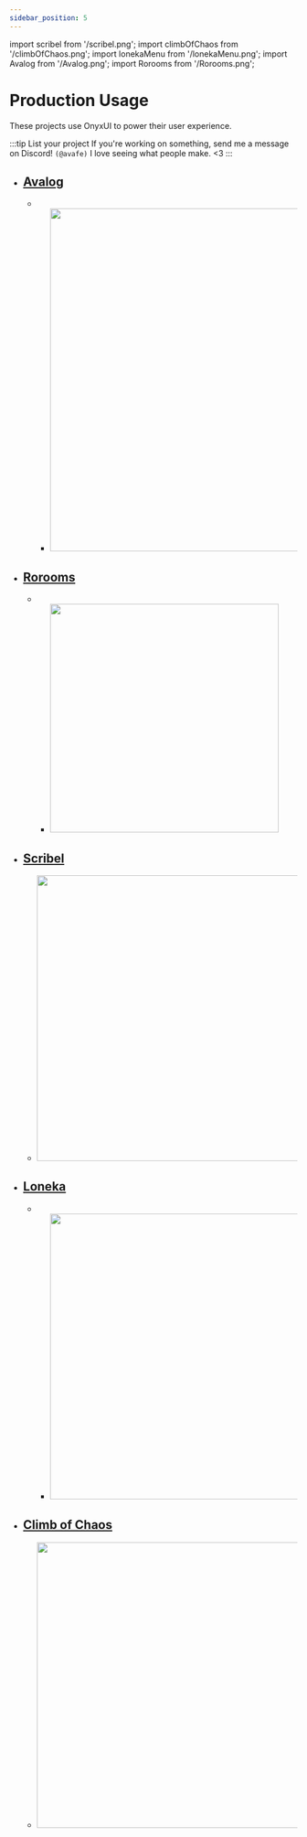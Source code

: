 ```yaml
---
sidebar_position: 5
---
```


import scribel from '/scribel.png';
import climbOfChaos from '/climbOfChaos.png';
import lonekaMenu from '/lonekaMenu.png';
import Avalog from '/Avalog.png';
import Rorooms from '/Rorooms.png';

# Production Usage

These projects use OnyxUI to power their user experience.

:::tip List your project
If you're working on something, send me a message on Discord! `(@avafe)` I love seeing what people make. <3
:::

* ## [Avalog](https://github.com/imavafe/avalog)
  * * <img src={Avalog} width="600px"/>
* ## [Rorooms](https://rorooms.com)
  * * <img src={Rorooms} width="400px"/>
* ## [Scribel](https://www.roblox.com/games/18609236852)
  * <img src={scribel} width="500px"/>
* ## [Loneka](https://www.roblox.com/groups/15494708)
  * * <img src={lonekaMenu} width="500px"/>
* ## [Climb of Chaos](https://www.roblox.com/games/16882394262)
  * <img src={climbOfChaos} width="500px"/>
